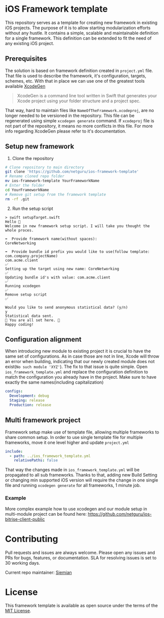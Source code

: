 # iOS Framework template

This repository serves as a template for creating new framework in existing iOS projects. The purpose of it is to allow starting modularization efforts without any hustle. It contains a simple, scalable and maintainable definition for a single framework. This definition can be extended to fit the need of any existing iOS project. 

## Prerequisites
The solution is based on framework definition created in `project.yml` file. That file is used to describe the framework, it's configuration, targets, schemes, etc. With that in place we can use one of the greatest tools available [XcodeGen](https://github.com/yonaskolb/XcodeGen)
> XcodeGen is a command line tool written in Swift that generates your Xcode project using your folder structure and a project spec.

That way, hard to  maintain files like `NameOfTheFramework.xcodeproj`, are no longer needed to be versioned in the repository. This file can be regenerated using simple `xcodegen generate` command. If `xcodeproj` file is not part of the repository, it means no more conflicts in this file.
For more info regarding XcodeGen please refer to it's documentation.

## Setup new framework
1. Clone the repository
```bash
# Clone repository to main directory
git clone 'https://github.com/netguru/ios-framework-template'
# Rename cloned repo folder
mv ios-framework-template YourFrameworkName
# Enter the folder
cd YourFrameworkName
# Remove git setup from the framework template
rm -rf .git
```
2. Run the setup script
```
> swift setupTarget.swift
Hello 👋
Welcome in new framework setup script. I will take you thought the whole proces.

➡️  Provide framework name(without spaces):
CoreNetworking

➡️  Provide bundle id prefix you would like to use(follow template: com.company.projectName)
com.acme.client
✅
Setting up the target using new name: CoreNetworking
✅
Updating bundle id's with value: com.acme.client
✅
Running xcodegen
✅
Remove setup script
✅

Would you like to send anonymous statistical data? (y/n)
y
Statistical data sent.
🎉 You are all set here. 🎉
Happy coding!
```
## Configuration alignment
When introducing new module to existing project it is crucial to have the same set of configurations. As in case those are not in line, Xcode will throw an error when building, indicating that our newly created module does not exist(`No such module 'XYZ'`). The fix to that issue is quite simple. Open `ios_framework_template.yml` and replace the configuration definition to match the configuration you already have in the project. Make sure to have exactly the same names(including capitalization)
```yml
configs:
  Development: debug
  Staging: release
  Production: release
```

## Multi framework project
Framework setup make use of template file, allowing multiple frameworks to share common setup.
In order to use single template file for multiple frameworks, move it one level higher and update `project.yml`
```yml
include:
  - path: ../ios_framework_template.yml
    relativePaths: false
```
That way the changes made in `ios_framework_template.yml` will be propagated to all sub frameworks. Thanks to that, adding new Build Setting or changing min supported iOS version will require the change in one single file and running `xcodegen generate` for all frameworks, 1 minute job.

### Example
More complex example how to use xcodegen and our module setup in multi-module project can be found here: https://github.com/netguru/ios-bitrise-client-public

# Contributing

Pull requests and issues are always welcome. Please open any issues and PRs for bugs, features, or documentation. SLA for resolving issues is set to 30 working days.

Current repo maintainer: [Siemian](https://github.com/Siemian)

# License

This framework template is available as open source under the terms of the [MIT License](https://opensource.org/licenses/MIT).
